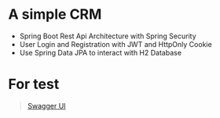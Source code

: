 # A simple CRM

- Spring Boot Rest Api Architecture with Spring Security
- User Login and Registration with JWT and HttpOnly Cookie
- Use Spring Data JPA to interact with H2 Database

# For test
> [Swagger UI](https://rocky-earth-87560.herokuapp.com/swagger-ui.html#/)
